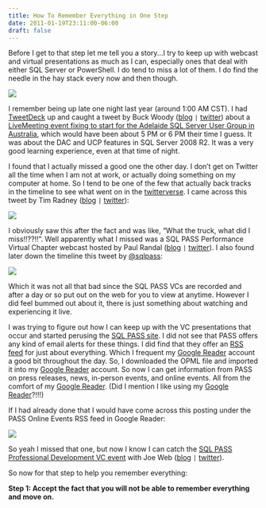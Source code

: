 ```yaml
---
title: How To Remember Everything in One Step
date: 2011-01-19T23:11:00-06:00
draft: false
---
```


Before I get to that step let me tell you a story...I try to keep up with webcast and virtual presentations as much as I can, especially ones that deal with either SQL Server or PowerShell. I do tend to miss a lot of them. I do find the needle in the hay stack every now and then though.

![](/images/need_haystack.jpg)

I remember being up late one night last year (around 1:00 AM CST). I had <a href="http://www.tweetdeck.com/desktop/" target="_blank">TweetDeck</a> up and caught a tweet by Buck Woody (<a href="http://blogs.msdn.com/buckwoody/" target="_blank">blog</a> `|` <a href="http://twitter.com/buckwoody" target="_blank">twitter</a>) about a <a href="http://blogs.msdn.com/b/buckwoody/archive/2010/05/25/data-tier-applications-in-sql-server-2008-r2.aspx" target="_blank">LiveMeeting event fixing to start for the Adelaide SQL Server User Group in Australia</a>, which would have been about 5 PM or 6 PM their time I guess. It was about the DAC and UCP features in SQL Server 2008 R2. It was a very good learning experience, even at that time of night.

I found that I actually missed a good one the other day. I don’t get on Twitter all the time when I am not at work, or actually doing something on my computer at home. So I tend to be one of the few that actually back tracks in the timeline to see what went on in the <a href="http://www.urbandictionary.com/define.php?term=twitterverse" target="_blank">twitterverse</a>. I came across this tweet by Tim Radney (<a href="http://timradney.com/" target="_blank">blog</a> `|` <a href="http://twitter.com/tradney" target="_blank">twitter</a>):

![](/images/tradney_tweet_thumb.jpg)

I obviously saw this after the fact and was like, “What the truck, what did I miss!!??!!”. Well apparently what I missed was a SQL PASS Performance Virtual Chapter webcast hosted by Paul Randal (<a href="http://www.sqlskills.com/blogs/paul" target="_blank">blog</a> `|` <a href="http://twitter.com/PaulRandal/" target="_blank">twitter</a>). I also found later down the timeline this tweet by <a href="http://twitter.com/sqlpass" target="_blank">@sqlpass</a>:

![](/images/sqlpass_tweet_2hrs-after-tims_thumb.jpg)

Which it was not all that bad since the SQL PASS VCs are recorded and after a day or so put out on the web for you to view at anytime. However I did feel bummed out about it, there is just something about watching and experiencing it live.

I was trying to figure out how I can keep up with the VC presentations that occur and started perusing the <a href="http://www.sqlpass.org" target="_blank">SQL PASS site</a>. I did not see that PASS offers any kind of email alerts for these things. I did find that they offer an <a href="http://www.sqlpass.org/Home/RSS.aspx" target="_blank">RSS feed</a> for just about everything. Which I frequent my <a href="http://www.google.com/reader" target="_blank">Google Reader</a> account a good bit throughout the day. So, I downloaded the OPML file and imported it into my <a href="http://www.google.com/reader" target="_blank">Google Reader</a> account. So now I can get information from PASS on press releases, news, in-person events, and online events. All from the comfort of my <a href="http://www.google.com/reader" target="_blank">Google Reader</a>. (Did I mention I like using my <a href="http://www.google.com/reader" target="_blank">Google Reader</a>?!!!)

If I had already done that I would have come across this posting under the PASS Online Events RSS feed in Google Reader:

![](/images/pass_onlineevents_feed_paulrandalsession_thumb.jpg)

So yeah I missed that one, but now I know I can catch the <a href="http://www.sqlpass.org/Events/ctl/ViewEvent/mid/521.aspx?ID=559" target="_blank">SQL PASS Professional Development VC event</a> with Joe Web (<a href="http://webbtechsolutions.com/blog/" target="_blank">blog</a> `|` <a href="http://twitter.com/joewebb" target="_blank">twitter</a>).

So now for that step to help you remember everything:

**Step 1: Accept the fact that you will not be able to remember everything and move on.**
